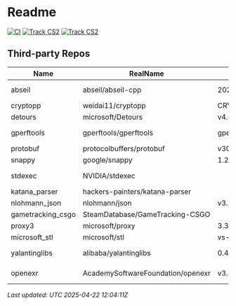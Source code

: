 # Readme
[![CI](https://github.com/DuKeM-CSGO/CSGODemoTool-prop/actions/workflows/ci.yaml/badge.svg)](https://github.com/DuKeM-CSGO/CSGODemoTool-prop/actions/workflows/ci.yaml)
[![Track CS2](https://github.com/DuKeM-CSGO/CSGODemoTool-prop/actions/workflows/track_cs2.yaml/badge.svg)](https://github.com/DuKeM-CSGO/CSGODemoTool-prop/actions/workflows/track_cs2.yaml)
[![Track CS2](https://github.com/DuKeM-CSGO/CSGODemoTool-prop/actions/workflows/update_readme.yaml/badge.svg)](https://github.com/DuKeM-CSGO/CSGODemoTool-prop/actions/workflows/update_readme.yaml)
## Third-party Repos
| Name | RealName | Version | PublishTime | License |
| ---- | -------- | ------- | ----------- | ------- |
| abseil | abseil/abseil-cpp | 20250127.1 | 03/18/2025 | apache-2.0 |
| cryptopp | weidai11/cryptopp | CRYPTOPP_8_9_0 | 10/01/2023 |  |
| detours | microsoft/Detours | v4.0.1 | 04/16/2018 | mit |
| gperftools | gperftools/gperftools | gperftools-2.16 | 09/25/2024 | bsd-3-clause |
| protobuf | protocolbuffers/protobuf | v30.2 | 03/26/2025 |  |
| snappy | google/snappy | 1.2.2 | 03/26/2025 |  |
| stdexec | NVIDIA/stdexec |  |  | apache-2.0 |
| katana_parser | hackers-painters/katana-parser |  |  | mit |
| nlohmann_json | nlohmann/json | v3.12.0 | 04/11/2025 | mit |
| gametracking_csgo | SteamDatabase/GameTracking-CSGO |  |  |  |
| proxy3 | microsoft/proxy | 3.3.0 | 03/20/2025 | mit |
| microsoft_stl | microsoft/stl | vs-2022-17.13 | 02/16/2025 |  |
| yalantinglibs | alibaba/yalantinglibs | 0.4.0 | 03/11/2025 | apache-2.0 |
| openexr | AcademySoftwareFoundation/openexr | v3.3.3 | 03/24/2025 | bsd-3-clause |
*Last updated: UTC 2025-04-22 12:04:11Z*



